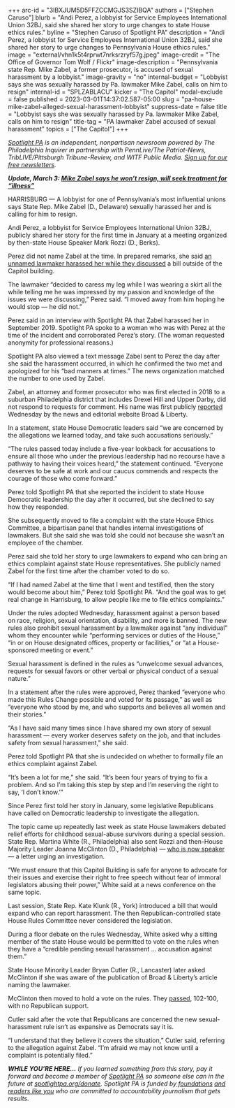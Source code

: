 +++
arc-id = "3IBXJUM5D5FFZCCMGJS3SZIBQA"
authors = ["Stephen Caruso"]
blurb = "Andi Perez, a lobbyist for Service Employees International Union 32BJ, said she shared her story to urge changes to state House ethics rules."
byline = "Stephen Caruso of Spotlight PA"
description = "Andi Perez, a lobbyist for Service Employees International Union 32BJ, said she shared her story to urge changes to Pennsylvania House ethics rules."
image = "external/vhn1k5t4rprwt7nrksrzryf57g.jpeg"
image-credit = "The Office of Governor Tom Wolf / Flickr"
image-description = "Pennsylvania state Rep. Mike Zabel, a former prosecutor, is accused of sexual harassment by a lobbyist."
image-gravity = "no"
internal-budget = "Lobbyist says she was sexually harassed by Pa. lawmaker Mike Zabel, calls on him to resign"
internal-id = "SPLZABLACU"
kicker = "The Capitol"
modal-exclude = false
published = 2023-03-01T14:37:02.587-05:00
slug = "pa-house-mike-zabel-alleged-sexual-harassment-lobbyist"
suppress-date = false
title = "Lobbyist says she was sexually harassed by Pa. lawmaker Mike Zabel, calls on him to resign"
title-tag = "PA lawmaker Zabel accused of sexual harassment"
topics = ["The Capitol"]
+++

<a href="https://www.spotlightpa.org/"><i>Spotlight PA</i></a><i> is an independent, nonpartisan newsroom powered by The Philadelphia Inquirer in partnership with PennLive/The Patriot-News, TribLIVE/Pittsburgh Tribune-Review, and WITF Public Media. </i><a href="https://www.spotlightpa.org/newsletters"><i>Sign up for our free newsletters</i></a><i>.</i>

<i><b>Update, March 3: </b></i><a href="https://www.spotlightpa.org/news/2023/03/pa-mike-zabel-sexual-harassment-allegations-wont-resign-letter/" target="_blank"><i><b>Mike Zabel says he won’t resign, will seek treatment for “illness”</b></i></a>

HARRISBURG — A lobbyist for one of Pennsylvania’s most influential unions says State Rep. Mike Zabel (D., Delaware) sexually harassed her and is calling for him to resign.

Andi Perez, a lobbyist for Service Employees International Union 32BJ, publicly shared her story for the first time in January at a meeting organized by then-state House Speaker Mark Rozzi (D., Berks).

Perez did not name Zabel at the time. In prepared remarks, she said <a href="https://www.spotlightpa.org/news/2023/01/pa-house-lawmaker-harassment-allegation-misconduct-rules/">an unnamed lawmaker harassed her while they discussed</a> a bill outside of the Capitol building.

<script src="https://www.spotlightpa.org/embed.js" async></script><div data-spl-embed-version="1" data-spl-src="https://www.spotlightpa.org/embeds/newsletter/"></div>


The lawmaker “decided to caress my leg while I was wearing a skirt all the while telling me he was impressed by my passion and knowledge of the issues we were discussing,” Perez said. “I moved away from him hoping he would stop — he did not.”

Perez said in an interview with Spotlight PA that Zabel harassed her in September 2019. Spotlight PA spoke to a woman who was with Perez at the time of the incident and corroborated Perez’s story. (The woman requested anonymity for professional reasons.)

Spotlight PA also viewed a text message Zabel sent to Perez the day after she said the harassment occurred, in which he confirmed the two met and apologized for his “bad manners at times.” The news organization matched the number to one used by Zabel.

Zabel, an attorney and former prosecutor who was first elected in 2018 to a suburban Philadelphia district that includes Drexel Hill and Upper Darby, did not respond to requests for comment. His name was first publicly <a href="https://broadandliberty.com/2023/03/01/source-delaware-county-rep-mike-zabel-is-alleged-groper-of-lobbyist-also-sexually-propositioned-fellow-state-house-member/">reported</a> Wednesday by the news and editorial website Broad &amp; Liberty.

In a statement, state House Democratic leaders said “we are concerned by the allegations we learned today, and take such accusations seriously.”

“The rules passed today include a five-year lookback for accusations to ensure all those who under the previous leadership had no recourse have a pathway to having their voices heard,” the statement continued. “Everyone deserves to be safe at work and our caucus commends and respects the courage of those who come forward.”

Perez told Spotlight PA that she reported the incident to state House Democratic leadership the day after it occurred, but she declined to say how they responded.

She subsequently moved to file a complaint with the state House Ethics Committee, a bipartisan panel that handles internal investigations of lawmakers. But she said she was told she could not because she wasn’t an employee of the chamber.

Perez said she told her story to urge lawmakers to expand who can bring an ethics complaint against state House representatives. She publicly named Zabel for the first time after the chamber voted to do so.

“If I had named Zabel at the time that I went and testified, then the story would become about him,” Perez told Spotlight PA. “And the goal was to get real change in Harrisburg, to allow people like me to file ethics complaints.”

Under the rules adopted Wednesday, harassment against a person based on race, religion, sexual orientation, disability, and more is banned. The new rules also prohibit sexual harassment by a lawmaker against “any individual” whom they encounter while “performing services or duties of the House,” “in or on House designated offices, property or facilities,” or “at a House-sponsored meeting or event.”

Sexual harassment is defined in the rules as “unwelcome sexual advances, requests for sexual favors or other verbal or physical conduct of a sexual nature.”

In a statement after the rules were approved, Perez thanked “everyone who made this Rules Change possible and voted for its passage,” as well as “everyone who stood by me, and who supports and believes all women and their stories.”

“As I have said many times since I have shared my own story of sexual harassment — every worker deserves safety on the job, and that includes safety from sexual harassment,” she said.

Perez told Spotlight PA that she is undecided on whether to formally file an ethics complaint against Zabel.

“It’s been a lot for me,” she said. “It’s been four years of trying to fix a problem. And so I’m taking this step by step and I’m reserving the right to say, ‘I don’t know.’”

Since Perez first told her story in January, some legislative Republicans have called on Democratic leadership to investigate the allegation.

The topic came up repeatedly last week as state House lawmakers debated relief efforts for childhood sexual-abuse survivors during a special session. State Rep. Martina White (R., Philadelphia) also sent Rozzi and then-House Majority Leader Joanna McClinton (D., Philadelphia) — <a href="https://www.spotlightpa.org/news/2023/02/pa-house-speaker-mark-rozzi-resigns/">who is now speaker</a> — a letter urging an investigation.

“We must ensure that this Capitol Building is safe for anyone to advocate for their issues and exercise their right to free speech without fear of immoral legislators abusing their power,” White said at a news conference on the same topic.

Last session, State Rep. Kate Klunk (R., York) introduced a bill that would expand who can report harassment. The then Republican-controlled state House Rules Committee never considered the legislation.

<script src="https://www.spotlightpa.org/embed.js" async></script><div data-spl-embed-version="1" data-spl-src="https://www.spotlightpa.org/embeds/donate/"></div>


During a floor debate on the rules Wednesday, White asked why a sitting member of the state House would be permitted to vote on the rules when they have a “credible pending sexual harassment ... accusation against them.”

State House Minority Leader Bryan Cutler (R., Lancaster) later asked McClinton if she was aware of the publication of Broad &amp; Liberty’s article naming the lawmaker.

McClinton then moved to hold a vote on the rules. They <a href="https://www.legis.state.pa.us/CFDOCS/Legis/RC/Public/rc_view_action2.cfm?sess_yr=2023&sess_ind=0&rc_body=H&rc_nbr=10">passed</a>, 102-100, with no Republican support.

Cutler said after the vote that Republicans are concerned the new sexual-harassment rule isn’t as expansive as Democrats say it is.

“I understand that they believe it covers the situation,” Cutler said, referring to the allegation against Zabel. “I’m afraid we may not know until a complaint is potentially filed.”

<i><b>WHILE YOU’RE HERE...</b></i><i> If you learned something from this story, pay it forward and become a member of </i><a href="https://www.spotlightpa.org/"><i>Spotlight PA</i></a><i> so someone else can in the future at </i><a href="https://www.spotlightpa.org/donate"><i>spotlightpa.org/donate</i></a><i>. Spotlight PA is funded by</i><a href="https://www.spotlightpa.org/support"><i> foundations</i></a><i> </i><a href="https://www.spotlightpa.org/support"><i>and readers like you</i></a><i> who are committed to accountability journalism that gets results.</i>
